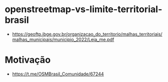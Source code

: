 # openstreetmap-vs-limite-territorial-brasil

- https://geoftp.ibge.gov.br/organizacao_do_territorio/malhas_territoriais/malhas_municipais/municipio_2022/Leia_me.pdf

# Motivação
- https://t.me/OSMBrasil_Comunidade/67244